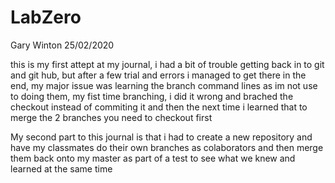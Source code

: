 # LabZero
Gary Winton
25/02/2020

this is my first attept at my journal, i had a bit of trouble getting back in to git and git hub, but after a few trial and errors i managed to get there in the end, my major issue was learning the branch command lines as im not use to doing them, my fist time branching, i did it wrong and brached the checkout instead of commiting it and then the next time i learned that to merge the 2 branches you need to checkout first

My second part to this journal is that i had to create a new repository and have my classmates do their own branches as colaborators and then merge them back onto my master as part of a test to see what we knew and learned at the same time